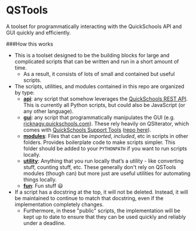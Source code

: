 QSTools
=======

A toolset for programmatically interacting with the QuickSchools API and GUI quickly and efficiently.


###How this works
* This is a toolset designed to be the building blocks for large and complicated scripts that can be written and run in a short amount of time.
    * As a result, it consists of lots of small and contained but useful scripts.
* The scripts, utilities, and modules contained in this repo are organized by type:
    * [**api**](../blob/master/api): any script that somehow leverages the [QuickSchools REST API](http://apidocs.quickschools.com/). This is currently all Python scripts, but could also be JavaScript (or any other language).
    * [**gui**](../blob/master/gui): any script that programmatically manipulates the GUI (e.g. [ricknagy.quickschools.com](http://ricknagy.quickschools.com/)). These rely heavily on QSIterator, which comes with [QuickSchools Support Tools](https://chrome.google.com/webstore/detail/quickschools-support-tool/hibklcekgpmoheniagkbaeebmelihonh) ([repo here](https://github.com/br1ckb0t/qs-supporttools)).
    * [**modules**](../blob/master/modules): Files that can be *imported*, *included*, etc in scripts in other folders. Provides boilerplate code to make scripts simpler. This folder should be added to your `PYTHONPATH` if you want to run scripts locally.
    * [**utility**](../blob/master/utility): Anything that you run locally that’s a utility - like converting stuff, counting stuff, etc. These generally don't rely on QSTools modules (though can) but more just are useful utilities for automating things locally.
    * [**fun**](../blob/master/fun): Fun stuff :smiley:
* If a script has a docstring at the top, it will not be deleted. Instead, it will be maintained to continue to match that docstring, even if the implementation completely changes.
   * Furthermore, in these "public" scripts, the implementation will be kept up to date to ensure that they can be used quickly and reliably under a deadline.
